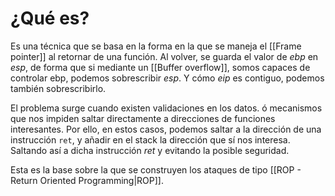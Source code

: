 # ¿Qué es?

Es una técnica que se basa en la forma en la que se maneja el [[Frame pointer]] al retornar de una función. Al volver, se guarda el valor de *ebp* en *esp*, de forma que si mediante un [[Buffer overflow]], somos capaces de controlar ebp, podemos sobrescribir *esp*. Y cómo *eip* es contiguo, podemos también sobrescribirlo.

El problema surge cuando existen validaciones en los datos. ó mecanismos que nos impiden saltar directamente a direcciones de funciones interesantes. Por ello, en estos casos, podemos saltar a la dirección de una instrucción `ret`, y añadir en el stack la dirección que sí nos interesa. Saltando así a dicha instrucción *ret* y evitando la posible seguridad.

Esta es la base sobre la que se construyen los ataques de tipo [[ROP - Return Oriented Programming|ROP]].